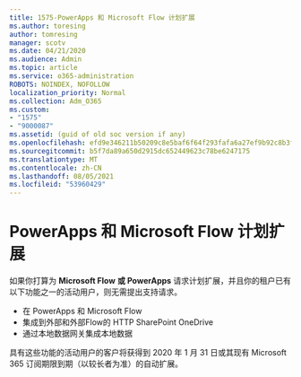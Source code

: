```yaml
---
title: 1575-PowerApps 和 Microsoft Flow 计划扩展
ms.author: toresing
author: tomresing
manager: scotv
ms.date: 04/21/2020
ms.audience: Admin
ms.topic: article
ms.service: o365-administration
ROBOTS: NOINDEX, NOFOLLOW
localization_priority: Normal
ms.collection: Adm_O365
ms.custom:
- "1575"
- "9000087"
ms.assetid: (guid of old soc version if any)
ms.openlocfilehash: efd9e346211b50209c8e5baf6f64f293fafa6a27ef9b92c8b3f6fade889307a4
ms.sourcegitcommit: b5f7da89a650d2915dc652449623c78be6247175
ms.translationtype: MT
ms.contentlocale: zh-CN
ms.lasthandoff: 08/05/2021
ms.locfileid: "53960429"
---
```

# <a name="powerapps-and-microsoft-flow-plan-extension"></a>PowerApps 和 Microsoft Flow 计划扩展

如果你打算为 **Microsoft Flow** **或 PowerApps** 请求计划扩展，并且你的租户已有以下功能之一的活动用户，则无需提出支持请求。

- 在 PowerApps 和 Microsoft Flow
- 集成到外部和外部Flow的 HTTP SharePoint OneDrive
- 通过本地数据网关集成本地数据

具有这些功能的活动用户的客户将获得到 2020 年 1 月 31 日或其现有 Microsoft 365 订阅期限到期（以较长者为准）的自动扩展。
